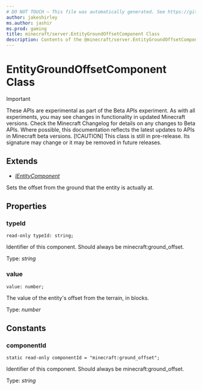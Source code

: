 ```yaml
---
# DO NOT TOUCH — This file was automatically generated. See https://github.com/mojang/minecraftapidocsgenerator to modify descriptions, examples, etc.
author: jakeshirley
ms.author: jashir
ms.prod: gaming
title: minecraft/server.EntityGroundOffsetComponent Class
description: Contents of the @minecraft/server.EntityGroundOffsetComponent class.
---
```

# EntityGroundOffsetComponent Class
>[!IMPORTANT]
>These APIs are experimental as part of the Beta APIs experiment. As with all experiments, you may see changes in functionality in updated Minecraft versions. Check the Minecraft Changelog for details on any changes to Beta APIs. Where possible, this documentation reflects the latest updates to APIs in Minecraft beta versions.
> [!CAUTION]
> This class is still in pre-release.  Its signature may change or it may be removed in future releases.

## Extends
- [*IEntityComponent*](IEntityComponent.md)

Sets the offset from the ground that the entity is actually at.

## Properties

### **typeId**
`read-only typeId: string;`

Identifier of this component. Should always be minecraft:ground_offset.

Type: *string*

### **value**
`value: number;`

The value of the entity's offset from the terrain, in blocks.

Type: *number*

## Constants

### **componentId**
`static read-only componentId = "minecraft:ground_offset";`

Identifier of this component. Should always be minecraft:ground_offset.

Type: *string*
